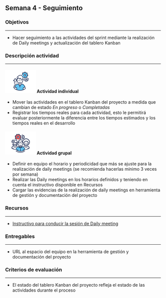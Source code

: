 
## Semana 4 - Seguimiento

### Objetivos

---
* Hacer seguimiento a las actividades del sprint mediante la realización de Daily meetings y actualización del tablero Kanban


### Descripción actividad

---
#### ![](./../../assets/images/individuo.png) Actividad individual

* Mover las actividades en el tablero Kanban del proyecto a medida que cambian de estado *En progreso* o *Completadas*
* Registrar los tiempos reales para cada actividad, esto le permitirá evaluar posteriormente la diferencia entre los tiempos estimados y los tiempos reales en el desarrollo

#### ![](./../../assets/images/grupo.png) Actividad grupal

* Definir en equipo el horario y periodicidad que más se ajuste para la realización de daily meetings (se recomienda hacerlas mínimo 3 veces por semana)
* Realizar las Daily meetings en los horarios definidos y teniendo en cuenta el instructivo disponible en Recursos
* Cargar las evidencias de la realización de daily meetings en herramienta de gestión y documentación del proyecto

### Recursos 

---
* [Instructivo para conducir la sesión de Daily meeting](https://avargas20.github.io/MISW-Procesos/semanas/semana4/s4_daily_meeting)

### Entregables

---
* URL al espacio del equipo en la herramienta de gestión y documentación del proyecto

### Criterios de evaluación

---
* El estado del tablero Kanban del proyecto refleja el estado de las actividades durante el proceso

